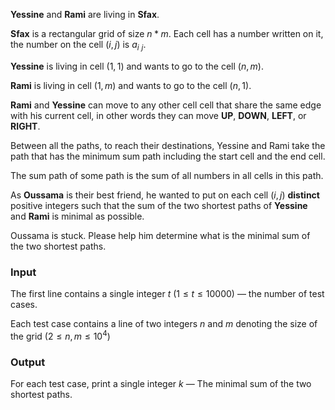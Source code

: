 **Yessine** and **Rami** are living in **Sfax**. 

**Sfax** is a rectangular grid of size $n*m$. Each cell has a number written on it, the number on the cell $(i,j)$ is $a_i$ $_j$. 

**Yessine** is living in cell $(1,1)$ and wants to go to the cell $(n,m)$. 

**Rami** is living in cell $(1,m)$ and wants to go to the cell $(n,1)$. 

**Rami** and **Yessine** can move to any other cell cell that share the same edge with his current cell, in other words they can move **UP**, **DOWN**, **LEFT**, or **RIGHT**.

Between all the paths, to reach their destinations, Yessine and Rami take the path that has the minimum sum path including the start cell and the end cell.

The sum path of some path is the sum of all numbers in all cells in this path. 

As **Oussama** is their best friend, he wanted to put on each cell $(i,j)$ **distinct** positive integers such that the sum of the two shortest paths of **Yessine** and **Rami** is minimal as possible.

Oussama is stuck. Please help him determine what is the minimal sum of the two shortest paths.

### Input

The first line contains a single integer $t$  $(1 \le t \le 10000)$ — the number of test cases.

Each test case contains a line of two integers $n$ and $m$ denoting the size of the grid $(2 \le n,m \le 10^4)$

### Output

For each test case, print a single integer $k$  — The minimal sum of the two shortest paths.
